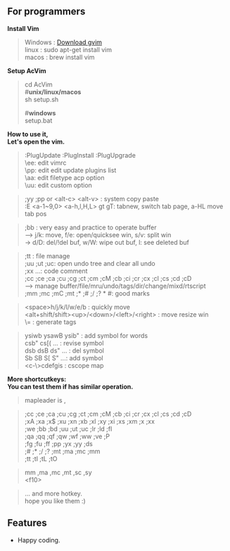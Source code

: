 For programmers
---
**Install Vim** 
> Windows : [Download gvim](http://www.vim.org/download "Vim")  
> linux : sudo apt-get install vim  
> macos : brew install vim

**Setup AcVim**  
>cd AcVim  
#**unix/linux/macos**  
sh setup.sh  
>  
>#**windows**  
setup.bat

**How to use it,  
Let's open the vim.** 
>:PlugUpdate :PlugInstall :PlugUpgrade  
\ee: edit vimrc  
\pp: edit edit update plugins list  
\aa: edit filetype acp option  
\uu: edit custom option  

>;yy ;pp or \<alt-c\> \<alt-v\> : system copy paste  
:E \<a-1~9,0\> \<a-h,l,H,L\> gt gT: tabnew, switch tab page, a-HL move tab pos  

>;bb : very easy and practice to operate buffer  
 --> j/k: move, f/e: open/quicksee win, s/v: split win  
 -> d/D: del/!del buf, w/W: wipe out buf, l: see deleted buf  
 
>;tt : file manage  
;uu ;ut ;uc: open undo tree and clear all undo  
;xx ...: code comment  
;cc ;ce ;ca ;cu ;cg ;ct ;cm ;cM ;cb ;ci ;cr ;cx ;cl ;cs ;cd ;cD  
 --> manage buffer/file/mru/undo/tags/dir/change/mixd/rtscript  
;mm ;mc ;mC ;mt ;* ;# ;/ ;? * #: good marks  

>\<space\>h/j/k/l/w/e/b : quickly move  
\<alt+shift/shift\>\<up>/\<down>/\<left>/\<right> : move resize win  
\\= : generate tags  

>ysiwb ysawB ysib" : add symbol for words  
csb" cs\[\( ... : revise symbol  
dsb dsB ds" ... : del symbol  
Sb SB S\[ S" ...: add symbol  
\<c-\\\>cdefgis : cscope map  

**More shortcutkeys:  
You can test them if has similar operation.**  
>mapleader is ,  

>;cc ;ce ;ca ;cu ;cg ;ct ;cm ;cM ;cb ;ci ;cr ;cx ;cl ;cs ;cd ;cD  
;xA ;xa ;x$ ;xu ;xn ;xb ;xl ;xy ;xi ;xs ;xm ;x<Space> ;xx  
;we ;bb ;bd ;uu ;ut ;uc ;lr ;ld ;fl  
;qa ;qq ;qf ;qw ;wf ;ww ;ve ;P  
;fg ;fu ;ff ;pp ;yx ;yy ;ds  
;# ;* ;/ ;? ;mt ;ma ;mc ;mm  
;tt ;tl ;tL ;tO   

>mm ,ma ,mc ,mt ,sc ,sy  
>\<f10\>  

>... and more hotkey.  
hope you like them :)  

## Features
- Happy coding.

